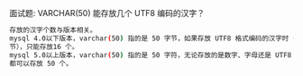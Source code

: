 面试题: VARCHAR(50) 能存放几个 UTF8 编码的汉字？
```bash
存放的汉字个数与版本相关。
mysql 4.0以下版本，varchar(50) 指的是 50 字节，如果存放 UTF8 格式编码的汉字时（每个汉字3字
节），只能存放16 个。
mysql 5.0以上版本，varchar(50) 指的是 50 字符，无论存放的是数字、字母还是 UTF8 编码的汉字，
都可以存放 50 个。
```